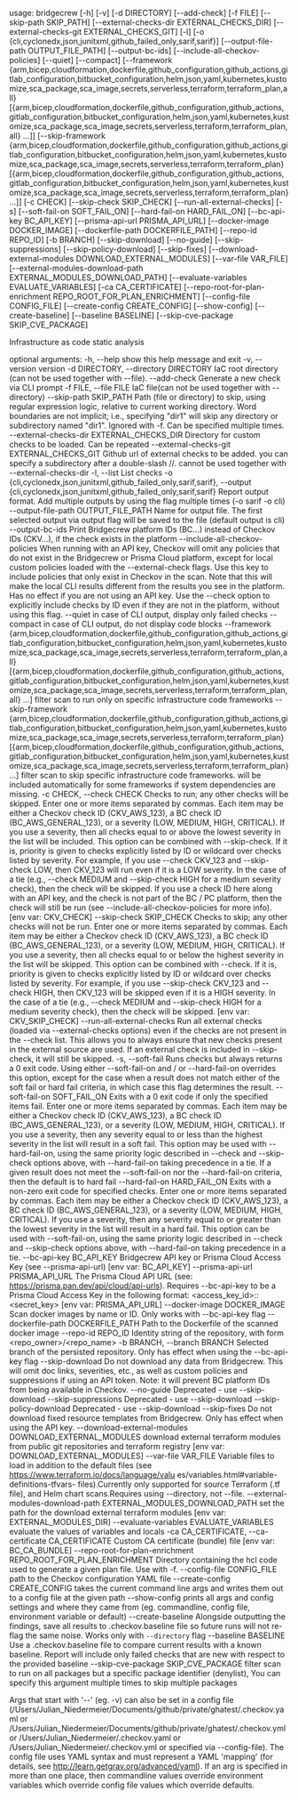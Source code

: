 usage: bridgecrew [-h] [-v] [-d DIRECTORY] [--add-check] [-f FILE]
                  [--skip-path SKIP_PATH]
                  [--external-checks-dir EXTERNAL_CHECKS_DIR]
                  [--external-checks-git EXTERNAL_CHECKS_GIT] [-l]
                  [-o {cli,cyclonedx,json,junitxml,github_failed_only,sarif,sarif}]
                  [--output-file-path OUTPUT_FILE_PATH] [--output-bc-ids]
                  [--include-all-checkov-policies] [--quiet] [--compact]
                  [--framework {arm,bicep,cloudformation,dockerfile,github_configuration,github_actions,gitlab_configuration,bitbucket_configuration,helm,json,yaml,kubernetes,kustomize,sca_package,sca_image,secrets,serverless,terraform,terraform_plan,all} [{arm,bicep,cloudformation,dockerfile,github_configuration,github_actions,gitlab_configuration,bitbucket_configuration,helm,json,yaml,kubernetes,kustomize,sca_package,sca_image,secrets,serverless,terraform,terraform_plan,all} ...]]
                  [--skip-framework {arm,bicep,cloudformation,dockerfile,github_configuration,github_actions,gitlab_configuration,bitbucket_configuration,helm,json,yaml,kubernetes,kustomize,sca_package,sca_image,secrets,serverless,terraform,terraform_plan} [{arm,bicep,cloudformation,dockerfile,github_configuration,github_actions,gitlab_configuration,bitbucket_configuration,helm,json,yaml,kubernetes,kustomize,sca_package,sca_image,secrets,serverless,terraform,terraform_plan} ...]]
                  [-c CHECK] [--skip-check SKIP_CHECK]
                  [--run-all-external-checks] [-s]
                  [--soft-fail-on SOFT_FAIL_ON] [--hard-fail-on HARD_FAIL_ON]
                  [--bc-api-key BC_API_KEY] [--prisma-api-url PRISMA_API_URL]
                  [--docker-image DOCKER_IMAGE]
                  [--dockerfile-path DOCKERFILE_PATH] [--repo-id REPO_ID]
                  [-b BRANCH] [--skip-download] [--no-guide]
                  [--skip-suppressions] [--skip-policy-download]
                  [--skip-fixes]
                  [--download-external-modules DOWNLOAD_EXTERNAL_MODULES]
                  [--var-file VAR_FILE]
                  [--external-modules-download-path EXTERNAL_MODULES_DOWNLOAD_PATH]
                  [--evaluate-variables EVALUATE_VARIABLES]
                  [-ca CA_CERTIFICATE]
                  [--repo-root-for-plan-enrichment REPO_ROOT_FOR_PLAN_ENRICHMENT]
                  [--config-file CONFIG_FILE] [--create-config CREATE_CONFIG]
                  [--show-config] [--create-baseline] [--baseline BASELINE]
                  [--skip-cve-package SKIP_CVE_PACKAGE]

Infrastructure as code static analysis

optional arguments:
  -h, --help            show this help message and exit
  -v, --version         version
  -d DIRECTORY, --directory DIRECTORY
                        IaC root directory (can not be used together with
                        --file).
  --add-check           Generate a new check via CLI prompt
  -f FILE, --file FILE  IaC file(can not be used together with --directory)
  --skip-path SKIP_PATH
                        Path (file or directory) to skip, using regular
                        expression logic, relative to current working
                        directory. Word boundaries are not implicit; i.e.,
                        specifying "dir1" will skip any directory or
                        subdirectory named "dir1". Ignored with -f. Can be
                        specified multiple times.
  --external-checks-dir EXTERNAL_CHECKS_DIR
                        Directory for custom checks to be loaded. Can be
                        repeated
  --external-checks-git EXTERNAL_CHECKS_GIT
                        Github url of external checks to be added. you can
                        specify a subdirectory after a double-slash //. cannot
                        be used together with --external-checks-dir
  -l, --list            List checks
  -o {cli,cyclonedx,json,junitxml,github_failed_only,sarif,sarif}, --output {cli,cyclonedx,json,junitxml,github_failed_only,sarif,sarif}
                        Report output format. Add multiple outputs by using
                        the flag multiple times (-o sarif -o cli)
  --output-file-path OUTPUT_FILE_PATH
                        Name for output file. The first selected output via
                        output flag will be saved to the file (default output
                        is cli)
  --output-bc-ids       Print Bridgecrew platform IDs (BC...) instead of
                        Checkov IDs (CKV...), if the check exists in the
                        platform
  --include-all-checkov-policies
                        When running with an API key, Checkov will omit any
                        policies that do not exist in the Bridgecrew or Prisma
                        Cloud platform, except for local custom policies
                        loaded with the --external-check flags. Use this key
                        to include policies that only exist in Checkov in the
                        scan. Note that this will make the local CLI results
                        different from the results you see in the platform.
                        Has no effect if you are not using an API key. Use the
                        --check option to explicitly include checks by ID even
                        if they are not in the platform, without using this
                        flag.
  --quiet               in case of CLI output, display only failed checks
  --compact             in case of CLI output, do not display code blocks
  --framework {arm,bicep,cloudformation,dockerfile,github_configuration,github_actions,gitlab_configuration,bitbucket_configuration,helm,json,yaml,kubernetes,kustomize,sca_package,sca_image,secrets,serverless,terraform,terraform_plan,all} [{arm,bicep,cloudformation,dockerfile,github_configuration,github_actions,gitlab_configuration,bitbucket_configuration,helm,json,yaml,kubernetes,kustomize,sca_package,sca_image,secrets,serverless,terraform,terraform_plan,all} ...]
                        filter scan to run only on specific infrastructure
                        code frameworks
  --skip-framework {arm,bicep,cloudformation,dockerfile,github_configuration,github_actions,gitlab_configuration,bitbucket_configuration,helm,json,yaml,kubernetes,kustomize,sca_package,sca_image,secrets,serverless,terraform,terraform_plan} [{arm,bicep,cloudformation,dockerfile,github_configuration,github_actions,gitlab_configuration,bitbucket_configuration,helm,json,yaml,kubernetes,kustomize,sca_package,sca_image,secrets,serverless,terraform,terraform_plan} ...]
                        filter scan to skip specific infrastructure code
                        frameworks. will be included automatically for some
                        frameworks if system dependencies are missing.
  -c CHECK, --check CHECK
                        Checks to run; any other checks will be skipped. Enter
                        one or more items separated by commas. Each item may
                        be either a Checkov check ID (CKV_AWS_123), a BC check
                        ID (BC_AWS_GENERAL_123), or a severity (LOW, MEDIUM,
                        HIGH, CRITICAL). If you use a severity, then all
                        checks equal to or above the lowest severity in the
                        list will be included. This option can be combined
                        with --skip-check. If it is, priority is given to
                        checks explicitly listed by ID or wildcard over checks
                        listed by severity. For example, if you use --check
                        CKV_123 and --skip-check LOW, then CKV_123 will run
                        even if it is a LOW severity. In the case of a tie
                        (e.g., --check MEDIUM and --skip-check HIGH for a
                        medium severity check), then the check will be
                        skipped. If you use a check ID here along with an API
                        key, and the check is not part of the BC / PC
                        platform, then the check will still be run (see
                        --include-all-checkov-policies for more info). [env
                        var: CKV_CHECK]
  --skip-check SKIP_CHECK
                        Checks to skip; any other checks will not be run.
                        Enter one or more items separated by commas. Each item
                        may be either a Checkov check ID (CKV_AWS_123), a BC
                        check ID (BC_AWS_GENERAL_123), or a severity (LOW,
                        MEDIUM, HIGH, CRITICAL). If you use a severity, then
                        all checks equal to or below the highest severity in
                        the list will be skipped. This option can be combined
                        with --check. If it is, priority is given to checks
                        explicitly listed by ID or wildcard over checks listed
                        by severity. For example, if you use --skip-check
                        CKV_123 and --check HIGH, then CKV_123 will be skipped
                        even if it is a HIGH severity. In the case of a tie
                        (e.g., --check MEDIUM and --skip-check HIGH for a
                        medium severity check), then the check will be
                        skipped. [env var: CKV_SKIP_CHECK]
  --run-all-external-checks
                        Run all external checks (loaded via --external-checks
                        options) even if the checks are not present in the
                        --check list. This allows you to always ensure that
                        new checks present in the external source are used. If
                        an external check is included in --skip-check, it will
                        still be skipped.
  -s, --soft-fail       Runs checks but always returns a 0 exit code. Using
                        either --soft-fail-on and / or --hard-fail-on
                        overrides this option, except for the case when a
                        result does not match either of the soft fail or hard
                        fail criteria, in which case this flag determines the
                        result.
  --soft-fail-on SOFT_FAIL_ON
                        Exits with a 0 exit code if only the specified items
                        fail. Enter one or more items separated by commas.
                        Each item may be either a Checkov check ID
                        (CKV_AWS_123), a BC check ID (BC_AWS_GENERAL_123), or
                        a severity (LOW, MEDIUM, HIGH, CRITICAL). If you use a
                        severity, then any severity equal to or less than the
                        highest severity in the list will result in a soft
                        fail. This option may be used with --hard-fail-on,
                        using the same priority logic described in --check and
                        --skip-check options above, with --hard-fail-on taking
                        precedence in a tie. If a given result does not meet
                        the --soft-fail-on nor the --hard-fail-on criteria,
                        then the default is to hard fail
  --hard-fail-on HARD_FAIL_ON
                        Exits with a non-zero exit code for specified checks.
                        Enter one or more items separated by commas. Each item
                        may be either a Checkov check ID (CKV_AWS_123), a BC
                        check ID (BC_AWS_GENERAL_123), or a severity (LOW,
                        MEDIUM, HIGH, CRITICAL). If you use a severity, then
                        any severity equal to or greater than the lowest
                        severity in the list will result in a hard fail. This
                        option can be used with --soft-fail-on, using the same
                        priority logic described in --check and --skip-check
                        options above, with --hard-fail-on taking precedence
                        in a tie.
  --bc-api-key BC_API_KEY
                        Bridgecrew API key or Prisma Cloud Access Key (see
                        --prisma-api-url) [env var: BC_API_KEY]
  --prisma-api-url PRISMA_API_URL
                        The Prisma Cloud API URL (see:
                        https://prisma.pan.dev/api/cloud/api-urls). Requires
                        --bc-api-key to be a Prisma Cloud Access Key in the
                        following format: <access_key_id>::<secret_key> [env
                        var: PRISMA_API_URL]
  --docker-image DOCKER_IMAGE
                        Scan docker images by name or ID. Only works with
                        --bc-api-key flag
  --dockerfile-path DOCKERFILE_PATH
                        Path to the Dockerfile of the scanned docker image
  --repo-id REPO_ID     Identity string of the repository, with form
                        <repo_owner>/<repo_name>
  -b BRANCH, --branch BRANCH
                        Selected branch of the persisted repository. Only has
                        effect when using the --bc-api-key flag
  --skip-download       Do not download any data from Bridgecrew. This will
                        omit doc links, severities, etc., as well as custom
                        policies and suppressions if using an API token. Note:
                        it will prevent BC platform IDs from being available
                        in Checkov.
  --no-guide            Deprecated - use --skip-download
  --skip-suppressions   Deprecated - use --skip-download
  --skip-policy-download
                        Deprecated - use --skip-download
  --skip-fixes          Do not download fixed resource templates from
                        Bridgecrew. Only has effect when using the API key.
  --download-external-modules DOWNLOAD_EXTERNAL_MODULES
                        download external terraform modules from public git
                        repositories and terraform registry [env var:
                        DOWNLOAD_EXTERNAL_MODULES]
  --var-file VAR_FILE   Variable files to load in addition to the default
                        files (see https://www.terraform.io/docs/language/valu
                        es/variables.html#variable-definitions-tfvars-
                        files).Currently only supported for source Terraform
                        (.tf file), and Helm chart scans.Requires using
                        --directory, not --file.
  --external-modules-download-path EXTERNAL_MODULES_DOWNLOAD_PATH
                        set the path for the download external terraform
                        modules [env var: EXTERNAL_MODULES_DIR]
  --evaluate-variables EVALUATE_VARIABLES
                        evaluate the values of variables and locals
  -ca CA_CERTIFICATE, --ca-certificate CA_CERTIFICATE
                        Custom CA certificate (bundle) file [env var:
                        BC_CA_BUNDLE]
  --repo-root-for-plan-enrichment REPO_ROOT_FOR_PLAN_ENRICHMENT
                        Directory containing the hcl code used to generate a
                        given plan file. Use with -f.
  --config-file CONFIG_FILE
                        path to the Checkov configuration YAML file
  --create-config CREATE_CONFIG
                        takes the current command line args and writes them
                        out to a config file at the given path
  --show-config         prints all args and config settings and where they
                        came from (eg. commandline, config file, environment
                        variable or default)
  --create-baseline     Alongside outputting the findings, save all results to
                        .checkov.baseline file so future runs will not re-flag
                        the same noise. Works only with `--directory` flag
  --baseline BASELINE   Use a .checkov.baseline file to compare current
                        results with a known baseline. Report will include
                        only failed checks that are new with respect to the
                        provided baseline
  --skip-cve-package SKIP_CVE_PACKAGE
                        filter scan to run on all packages but a specific
                        package identifier (denylist), You can specify this
                        argument multiple times to skip multiple packages

Args that start with '--' (eg. -v) can also be set in a config file
(/Users/Julian_Niedermeier/Documents/github/private/ghatest/.checkov.yaml or
/Users/Julian_Niedermeier/Documents/github/private/ghatest/.checkov.yml or
/Users/Julian_Niedermeier/.checkov.yaml or
/Users/Julian_Niedermeier/.checkov.yml or specified via --config-file). The
config file uses YAML syntax and must represent a YAML 'mapping' (for details,
see http://learn.getgrav.org/advanced/yaml). If an arg is specified in more
than one place, then commandline values override environment variables which
override config file values which override defaults.
